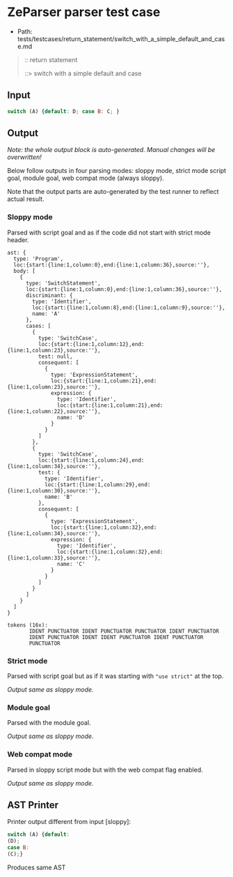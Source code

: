 # ZeParser parser test case

- Path: tests/testcases/return_statement/switch_with_a_simple_default_and_case.md

> :: return statement
>
> ::> switch with a simple default and case

## Input

`````js
switch (A) {default: D; case B: C; }
`````

## Output

_Note: the whole output block is auto-generated. Manual changes will be overwritten!_

Below follow outputs in four parsing modes: sloppy mode, strict mode script goal, module goal, web compat mode (always sloppy).

Note that the output parts are auto-generated by the test runner to reflect actual result.

### Sloppy mode

Parsed with script goal and as if the code did not start with strict mode header.

`````
ast: {
  type: 'Program',
  loc:{start:{line:1,column:0},end:{line:1,column:36},source:''},
  body: [
    {
      type: 'SwitchStatement',
      loc:{start:{line:1,column:0},end:{line:1,column:36},source:''},
      discriminant: {
        type: 'Identifier',
        loc:{start:{line:1,column:8},end:{line:1,column:9},source:''},
        name: 'A'
      },
      cases: [
        {
          type: 'SwitchCase',
          loc:{start:{line:1,column:12},end:{line:1,column:23},source:''},
          test: null,
          consequent: [
            {
              type: 'ExpressionStatement',
              loc:{start:{line:1,column:21},end:{line:1,column:23},source:''},
              expression: {
                type: 'Identifier',
                loc:{start:{line:1,column:21},end:{line:1,column:22},source:''},
                name: 'D'
              }
            }
          ]
        },
        {
          type: 'SwitchCase',
          loc:{start:{line:1,column:24},end:{line:1,column:34},source:''},
          test: {
            type: 'Identifier',
            loc:{start:{line:1,column:29},end:{line:1,column:30},source:''},
            name: 'B'
          },
          consequent: [
            {
              type: 'ExpressionStatement',
              loc:{start:{line:1,column:32},end:{line:1,column:34},source:''},
              expression: {
                type: 'Identifier',
                loc:{start:{line:1,column:32},end:{line:1,column:33},source:''},
                name: 'C'
              }
            }
          ]
        }
      ]
    }
  ]
}

tokens (16x):
       IDENT PUNCTUATOR IDENT PUNCTUATOR PUNCTUATOR IDENT PUNCTUATOR
       IDENT PUNCTUATOR IDENT IDENT PUNCTUATOR IDENT PUNCTUATOR
       PUNCTUATOR
`````

### Strict mode

Parsed with script goal but as if it was starting with `"use strict"` at the top.

_Output same as sloppy mode._

### Module goal

Parsed with the module goal.

_Output same as sloppy mode._

### Web compat mode

Parsed in sloppy script mode but with the web compat flag enabled.

_Output same as sloppy mode._

## AST Printer

Printer output different from input [sloppy]:

````js
switch (A) {default:
(D);
case B:
(C);}
````

Produces same AST
